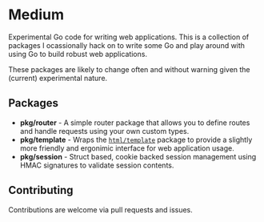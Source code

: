 # Medium

Experimental Go code for writing web applications. This is a collection of packages I ocassionally hack on to write some Go and play around with using Go to build robust web applications.

These packages are likely to change often and without warning given the (current) experimental nature.

## Packages

* **pkg/router** - A simple router package that allows you to define routes and handle requests using your own custom types.
* **pkg/template** - Wraps the [`html/template`](https://golang.org/pkg/html/template/) package to provide a slightly more friendly and ergonimic interface for web application usage.
* **pkg/session** - Struct based, cookie backed session management using HMAC signatures to validate session contents.

## Contributing

Contributions are welcome via pull requests and issues.
